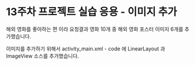 # 13주차 프로젝트 실습 응용 - 이미지 추가
해외 영화를 좋아하는 편 이라 요청결과 영화 10개 중 해외 영화 포스터 이미지 6개를 추가했습니다.

이미지를 추가하기 위해서 activity_main.xml -  code 에 LinearLayout 과 ImageView 소스를 추가했습니다. 
